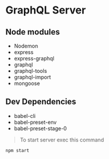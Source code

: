# GraphQL Server

## Node modules

- Nodemon
- express
- express-graphql
- graphql
- graphql-tools
- graphql-import
- mongoose

## Dev Dependencies

- babel-cli
- babel-preset-env
- babel-preset-stage-0

> To start server exec this command
``````
npm start
``````